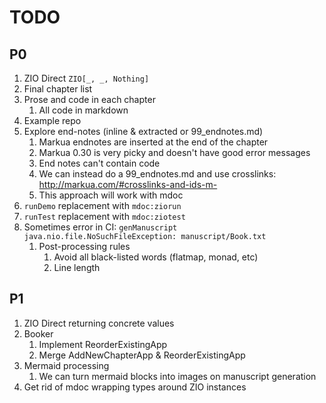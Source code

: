 # TODO

## P0
1. ZIO Direct `ZIO[_, _, Nothing]`
1. Final chapter list
1. Prose and code in each chapter
    1. All code in markdown
1. Example repo
1. Explore end-notes (inline & extracted or 99_endnotes.md)
    1. Markua endnotes are inserted at the end of the chapter
    1. Markua 0.30 is very picky and doesn't have good error messages
    1. End notes can't contain code
    1. We can instead do a 99_endnotes.md and use crosslinks: http://markua.com/#crosslinks-and-ids-m-
    1. This approach will work with mdoc
1. `runDemo` replacement with `mdoc:ziorun`
1. `runTest` replacement with `mdoc:ziotest`
1. Sometimes error in CI: `genManuscript` `java.nio.file.NoSuchFileException: manuscript/Book.txt`
   1. Post-processing rules
      1. Avoid all black-listed words (flatmap, monad, etc)
      1. Line length

## P1
1. ZIO Direct returning concrete values
1. Booker
    1. Implement ReorderExistingApp
    1. Merge AddNewChapterApp & ReorderExistingApp
1. Mermaid processing
    1. We can turn mermaid blocks into images on manuscript generation
1. Get rid of mdoc wrapping types around ZIO instances
